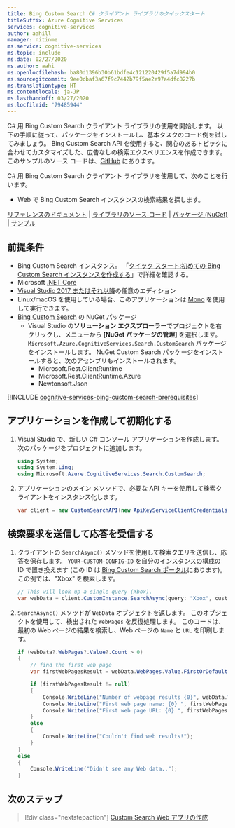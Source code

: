 ```yaml
---
title: Bing Custom Search C# クライアント ライブラリのクイックスタート
titleSuffix: Azure Cognitive Services
services: cognitive-services
author: aahill
manager: nitinme
ms.service: cognitive-services
ms.topic: include
ms.date: 02/27/2020
ms.author: aahi
ms.openlocfilehash: ba80d1396b30b61bdfe4c121220429f5a7d994b0
ms.sourcegitcommit: 9ee0cbaf3a67f9c7442b79f5ae2e97a4dfc8227b
ms.translationtype: HT
ms.contentlocale: ja-JP
ms.lasthandoff: 03/27/2020
ms.locfileid: "79485944"
---
```

C# 用 Bing Custom Search クライアント ライブラリの使用を開始します。 以下の手順に従って、パッケージをインストールし、基本タスクのコード例を試してみましょう。 Bing Custom Search API を使用すると、関心のあるトピックに合わせてカスタマイズした、広告なしの検索エクスペリエンスを作成できます。 このサンプルのソース コードは、[GitHub](https://github.com/Azure-Samples/cognitive-services-dotnet-sdk-samples/tree/master/BingSearchv7/BingCustomWebSearch) にあります。

C# 用 Bing Custom Search クライアント ライブラリを使用して、次のことを行います。
* Web で Bing Custom Search インスタンスの検索結果を探します。

[リファレンスのドキュメント](https://docs.microsoft.com/dotnet/api/overview/azure/cognitiveservices/client/bingcustomsearch?view=azure-dotnet) | [ライブラリのソース コード](https://github.com/Azure/azure-sdk-for-net/tree/master/sdk/cognitiveservices/Search.BingCustomSearch) | [パッケージ (NuGet)](https://www.nuget.org/packages/Microsoft.Azure.CognitiveServices.Search.CustomSearch/1.2.0) | [サンプル](https://github.com/Azure-Samples/cognitive-services-dotnet-sdk-samples)


## <a name="prerequisites"></a>前提条件

- Bing Custom Search インスタンス。 「[クイック スタート:初めての Bing Custom Search インスタンスを作成する](../../quick-start.md)」で詳細を確認する。
- Microsoft [.NET Core](https://www.microsoft.com/net/download/core)
- [Visual Studio 2017 またはそれ以降](https://www.visualstudio.com/downloads/)の任意のエディション
- Linux/macOS を使用している場合、このアプリケーションは [Mono](https://www.mono-project.com/) を使用して実行できます。
- [Bing Custom Search](https://www.nuget.org/packages/Microsoft.Azure.CognitiveServices.Search.CustomSearch/1.2.0) の NuGet パッケージ 
    - Visual Studio の**ソリューション エクスプローラー**でプロジェクトを右クリックし、メニューから **[NuGet パッケージの管理]** を選択します。 `Microsoft.Azure.CognitiveServices.Search.CustomSearch` パッケージをインストールします。 NuGet Custom Search パッケージをインストールすると、次のアセンブリもインストールされます。
        - Microsoft.Rest.ClientRuntime
        - Microsoft.Rest.ClientRuntime.Azure
        - Newtonsoft.Json

[!INCLUDE [cognitive-services-bing-custom-search-prerequisites](~/includes/cognitive-services-bing-custom-search-signup-requirements.md)]


## <a name="create-and-initialize-the-application"></a>アプリケーションを作成して初期化する

1. Visual Studio で、新しい C# コンソール アプリケーションを作成します。 次のパッケージをプロジェクトに追加します。

    ```csharp
    using System;
    using System.Linq;
    using Microsoft.Azure.CognitiveServices.Search.CustomSearch;
    ```

2. アプリケーションのメイン メソッドで、必要な API キーを使用して検索クライアントをインスタンス化します。

    ```csharp
    var client = new CustomSearchAPI(new ApiKeyServiceClientCredentials("YOUR-SUBSCRIPTION-KEY"));
    ```

## <a name="send-the-search-request-and-receive-a-response"></a>検索要求を送信して応答を受信する
    
1. クライアントの `SearchAsync()` メソッドを使用して検索クエリを送信し、応答を保存します。 `YOUR-CUSTOM-CONFIG-ID` を自分のインスタンスの構成の ID で置き換えます (この ID は [Bing Custom Search ポータル](https://www.customsearch.ai/)にあります)。 この例では、"Xbox" を検索します。

    ```csharp
    // This will look up a single query (Xbox).
    var webData = client.CustomInstance.SearchAsync(query: "Xbox", customConfig: Int32.Parse("YOUR-CUSTOM-CONFIG-ID")).Result;
    ```

2. `SearchAsync()` メソッドが `WebData` オブジェクトを返します。 このオブジェクトを使用して、検出された `WebPages` を反復処理します。 このコードは、最初の Web ページの結果を検索し、Web ページの `Name` と `URL` を印刷します。

    ```csharp
    if (webData?.WebPages?.Value?.Count > 0)
    {
        // find the first web page
        var firstWebPagesResult = webData.WebPages.Value.FirstOrDefault();

        if (firstWebPagesResult != null)
        {
            Console.WriteLine("Number of webpage results {0}", webData.WebPages.Value.Count);
            Console.WriteLine("First web page name: {0} ", firstWebPagesResult.Name);
            Console.WriteLine("First web page URL: {0} ", firstWebPagesResult.Url);
        }
        else
        {
            Console.WriteLine("Couldn't find web results!");
        }
    }
    else
    {
        Console.WriteLine("Didn't see any Web data..");
    }
    ```

## <a name="next-steps"></a>次のステップ

> [!div class="nextstepaction"]
> [Custom Search Web アプリの作成](../../tutorials/custom-search-web-page.md)
